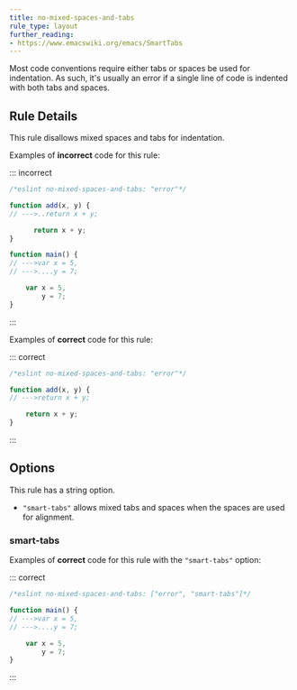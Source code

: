 ```yaml
---
title: no-mixed-spaces-and-tabs
rule_type: layout
further_reading:
- https://www.emacswiki.org/emacs/SmartTabs
---
```




Most code conventions require either tabs or spaces be used for indentation. As such, it's usually an error if a single line of code is indented with both tabs and spaces.

## Rule Details

This rule disallows mixed spaces and tabs for indentation.

Examples of **incorrect** code for this rule:

<!-- markdownlint-capture -->
<!-- markdownlint-disable MD010 -->
::: incorrect

```js
/*eslint no-mixed-spaces-and-tabs: "error"*/

function add(x, y) {
// --->..return x + y;

	  return x + y;
}

function main() {
// --->var x = 5,
// --->....y = 7;

	var x = 5,
	    y = 7;
}
```

:::
<!-- markdownlint-restore -->

Examples of **correct** code for this rule:

<!-- markdownlint-capture -->
<!-- markdownlint-disable MD010 -->
::: correct

```js
/*eslint no-mixed-spaces-and-tabs: "error"*/

function add(x, y) {
// --->return x + y;

	return x + y;
}
```

:::
<!-- markdownlint-restore -->

## Options

This rule has a string option.

* `"smart-tabs"` allows mixed tabs and spaces when the spaces are used for alignment.

### smart-tabs

Examples of **correct** code for this rule with the `"smart-tabs"` option:

<!-- markdownlint-capture -->
<!-- markdownlint-disable MD010 -->
::: correct

```js
/*eslint no-mixed-spaces-and-tabs: ["error", "smart-tabs"]*/

function main() {
// --->var x = 5,
// --->....y = 7;

	var x = 5,
	    y = 7;
}
```

:::
<!-- markdownlint-restore -->
